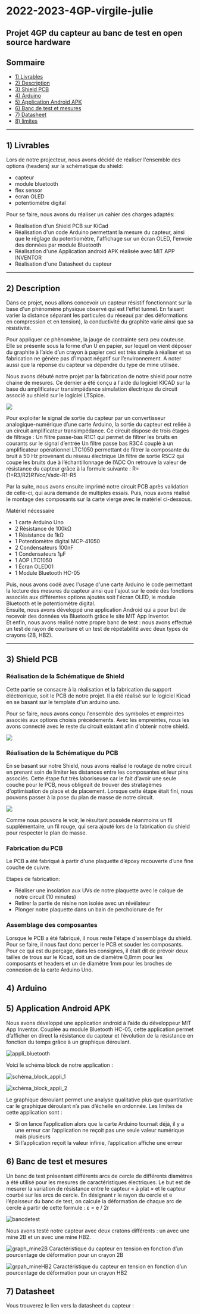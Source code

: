 # 2022-2023-4GP-virgile-julie
Projet 4GP du capteur au banc de test en open source hardware
---
## Sommaire
  - [1) Livrables](#1-livrables)
  - [2) Description](#2-description)
  - [3) Shield PCB](#3-shield-pcb)
  - [4) Arduino](#4-arduino)
  - [5) Application Android APK](#5-application-android-apk)
  - [6) Banc de test et mesures](#6-banc-de-test-et-mesures)
  - [7) Datasheet](#7-datasheet)
  - [8) limites](#7-limites)
---
## 1) Livrables

Lors de notre projecteur, nous avons décidé de réaliser l'ensemble des options (headers) sur la schématique du shield: 
- capteur
- module bluetooth
- flex sensor
- écran OLED
- potentiomètre digital
 
 Pour se faire, nous avons du réaliser un cahier des charges adaptés:
 
-  Réalisation d'un Shield PCB sur KiCad
-  Réalisation d'un code Arduino permettant la mesure du capteur, ainsi que le réglage du potentiomètre, l'affichage sur un écran OLED, l'envoie des données par module Bluetooth
- Réalisation d'une Application android APK réalisée avec MIT APP INVENTOR
- Réalisation d'une Datasheet du capteur
---
## 2) Description

Dans ce projet, nous allons concevoir un capteur résistif fonctionnant sur la base d'un phénomène physique observé qui est l'effet tunnel. En faisant varier la distance séparant les particules du réseau( par des déformations en compression et en tension), la conductivité du graphite varie ainsi que sa résistivité.

Pour appliquer ce phènomène, la jauge de contrainte sera peu couteuse. Elle se présente sous la forme d’un U en papier, sur lequel on vient déposer du graphite à l’aide d’un crayon à papier ceci est très simple à réaliser et sa fabrication ne génère pas d’impact négatif sur l’environnement. A noter aussi que la réponse du capteur va dépendre du type de mine utilisée. 


Nous avons débuté notre projet par la fabrication de notre shield pour notre chaine de mesures. Ce dernier a été conçu a l'aide du logiciel KICAD  sur la base du amplificateur transimpédance simulation électrique du circuit associé au shield sur le logiciel LTSpice.

![ ](Images_kicad/ampli_transimpédance.png)
    
    
Pour exploiter le signal de sortie du capteur par un convertisseur analogique-numérique d’une carte Arduino, la sortie du capteur est reliée à un circuit amplificateur transimpédance. Ce circuit dispose de trois étages de filtrage : 
	Un filtre passe-bas R1C1 qui permet de filtrer les bruits en courants sur le signal d’entrée
	Un filtre passe bas R3C4 couplé à un amplificateur opérationnel LTC1050 permettant de filtrer la composante du bruit à 50 Hz provenant du réseau électrique
	Un filtre de sortie R5C2 qui coupe les bruits due à l’échantillonnage de l’ADC
On retrouve la valeur de résistance du capteur grâce à la formule suivante : 
R=(1+R3/R2)*R1*Vcc/Vadc-R1-R5


Par la suite, nous avons ensuite imprimé notre circuit PCB après validation de celle-ci, qui aura demande de multiples essais. 
Puis, nous avons réalisé le montage des composants sur la carte vierge avec le matériel ci-dessous.

Matériel nécessaire
* 1 carte Arduino Uno
* 2 Résistance de 100kΩ
* 1 Résistance de 1kΩ
* 1 Potentiomètre digital MCP-41050
* 2 Condensateurs 100nF
* 1 Condensateurs 1µF
* 1 AOP LTC1050
* 1 Écran OLED01
* 1 Module Bluetooth HC-05

Puis, nous avons codé avec l'usage d'une carte Arduino le code permettant la lecture des mesures du capteur ainsi que l'ajout sur le code des fonctions associés aux différentes options ajoutés soit l'écran OLED, le module Bluetooth et le potentiomètre digital.  
Ensuite, nous avons développé une application Android qui a pour but de recevoir des données via Bluetooth grâce le site MIT App Inventor.  
Et enfin, nous avons réalisé notre propre banc de test : nous avons effectué un test de rayon de courbure et un test de répétabilité avec deux types de crayons (2B, HB2).  

---
## 3) Shield PCB

### Réalisation de la Schématique de Shield
Cette partie se consacre à la réalisation et la fabrication du support éléctronique, soit le PCB de notre projet. Il a été réalisé sur le logiciel Kicad en se basant sur le template d'un arduino uno.

Pour se faire, nous avons conçu l'ensemble des symboles et empreintes associés aux options choisis précédements. Avec les empreintes, nous les avons connecté avec le reste du circuit existant afin d'obtenir notre shield.

![](Images_kicad/Schématique_Shield.png)

### Réalisation de la Schématique du PCB
En se basant sur notre Shield, nous avons réalisé le routage de notre circuit en prenant soin de limiter les distances entre les composantes et leur pins associés. Cette étape fut très laboriseuse car le fait d'avoir une seule couche pour le PCB, nous obligeait de trouver des stratagèmes d'optimisation de place et de placement. Lorsque cette étape était fini, nous pouvons passer à la pose du plan de masse de notre circuit.

![](Images_kicad/Empreinte_SHIELD.png)

Comme nous pouvons le voir, le résultant possède néanmoins un fil supplémentaire, un fil rouge, qui sera ajouté lors de la fabrication du shield pour respecter le plan de masse. 

### Fabrication du PCB
Le PCB a été fabriqué à partir d'une plaquette d’époxy recouverte d’une fine couche de cuivre. 

Etapes de fabrication:

* Réaliser une insolation aux UVs de notre plaquette avec le calque de notre circuit (10 minutes)
* Retirer la partie de résine non isolée avec un révélateur
* Plonger notre plaquette dans un bain de percholorure de fer

### Assemblage des composantes
Lorsque le PCB a été fabriqué, il nous reste l'étape d'assemblage du shield. Pour se faire, il nous faut donc percer le PCB et souder les composants.
Pour ce qui est du perçage, dans les consignes, il était dit de prévoir deux tailles de trous sur le Kicad, soit un de diamètre 0,8mm pour les composants et headers et un de diamètre 1mm pour les broches de connexion de la carte Arduino Uno.

## 4) Arduino

## 5) Application Android APK
Nous avons développé une application android à l’aide du développeur MIT App Inventor. Couplée au module Bluetooth HC-05, cette application permet d’afficher en direct la résistance du capteur et l’évolution de la résistance en fonction du temps grâce à  un graphique déroulant.


![appli_bluetooth](https://github.com/MOSH-Insa-Toulouse/2022-2023-4GP-virgile-julie/assets/123975087/a192055e-3689-4256-bf70-24b60545cbc5)

Voici le schéma block de notre application : 

![schéma_block_appli_1](https://github.com/MOSH-Insa-Toulouse/2022-2023-4GP-virgile-julie/assets/123975087/490bf1ec-95da-4b09-ba4f-32359234c1b5)


![schéma_block_appli_2](https://github.com/MOSH-Insa-Toulouse/2022-2023-4GP-virgile-julie/assets/123975087/dc8a4b9c-ade0-4727-9aff-b7befa0f4e2a)


Le graphique déroulant permet une analyse qualitative plus que quantitative car le graphique déroulant n’a pas d’échelle en ordonnée. 
Les limites de cette application sont : 
-	Si on lance l’application alors que la carte Arduino tournait déjà, il y a une erreur car l’application ne reçoit pas une seule valeur numérique mais plusieurs
-	Si l’application reçoit la valeur infinie, l’application affiche une erreur 


## 6) Banc de test et mesures 

Un banc de test présentant différents arcs de cercle de différents diamètres a été utilisé pour les mesures de caractéristiques électriques. Le but est de mesurer la variation de résistance entre le capteur « à plat » et le capteur courbé sur les arcs de cercle. 
En désignant r le rayon du cercle et e l’épaisseur du banc de test, on calcule la déformation de chaque arc de cercle à partir de cette formule : ε = e / 2r 


![bancdetest](https://github.com/MOSH-Insa-Toulouse/2022-2023-4GP-virgile-julie/assets/123975087/364b97e4-43ff-4bdd-b029-aae2df5c6a04)

Nous avons testé notre capteur avec deux cratons différents : un avec une mine 2B et un avec une mine HB2.

![graph_mine2B](https://github.com/MOSH-Insa-Toulouse/2022-2023-4GP-virgile-julie/assets/123975087/68cd9440-5752-4a5c-8961-479224f5fc12)
 Caractéristique du capteur en tension en fonction d’un pourcentage de déformation pour un crayon 2B

![grpah_mineHB2](https://github.com/MOSH-Insa-Toulouse/2022-2023-4GP-virgile-julie/assets/123975087/a3691d29-9dac-4ba0-b7cd-0eb3ac0961b1)
Caractéristique du capteur en tension en fonction d’un pourcentage de déformation pour un crayon HB2


## 7) Datasheet

Vous trouverez le lien vers la datasheet du capteur : 

